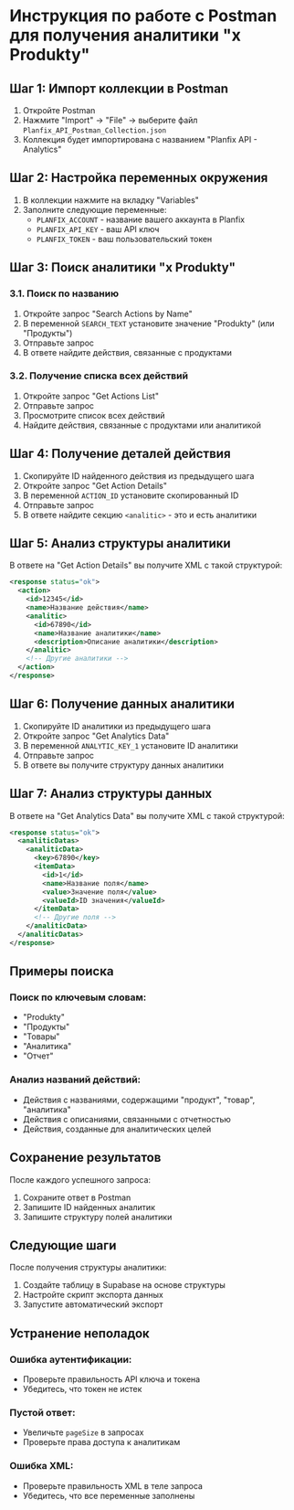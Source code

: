 # Инструкция по работе с Postman для получения аналитики "x Produkty"

## Шаг 1: Импорт коллекции в Postman

1. Откройте Postman
2. Нажмите "Import" → "File" → выберите файл `Planfix_API_Postman_Collection.json`
3. Коллекция будет импортирована с названием "Planfix API - Analytics"

## Шаг 2: Настройка переменных окружения

1. В коллекции нажмите на вкладку "Variables"
2. Заполните следующие переменные:
   - `PLANFIX_ACCOUNT` - название вашего аккаунта в Planfix
   - `PLANFIX_API_KEY` - ваш API ключ
   - `PLANFIX_TOKEN` - ваш пользовательский токен

## Шаг 3: Поиск аналитики "x Produkty"

### 3.1. Поиск по названию
1. Откройте запрос "Search Actions by Name"
2. В переменной `SEARCH_TEXT` установите значение "Produkty" (или "Продукты")
3. Отправьте запрос
4. В ответе найдите действия, связанные с продуктами

### 3.2. Получение списка всех действий
1. Откройте запрос "Get Actions List"
2. Отправьте запрос
3. Просмотрите список всех действий
4. Найдите действия, связанные с продуктами или аналитикой

## Шаг 4: Получение деталей действия

1. Скопируйте ID найденного действия из предыдущего шага
2. Откройте запрос "Get Action Details"
3. В переменной `ACTION_ID` установите скопированный ID
4. Отправьте запрос
5. В ответе найдите секцию `<analitic>` - это и есть аналитики

## Шаг 5: Анализ структуры аналитики

В ответе на "Get Action Details" вы получите XML с такой структурой:

```xml
<response status="ok">
  <action>
    <id>12345</id>
    <name>Название действия</name>
    <analitic>
      <id>67890</id>
      <name>Название аналитики</name>
      <description>Описание аналитики</description>
    </analitic>
    <!-- Другие аналитики -->
  </action>
</response>
```

## Шаг 6: Получение данных аналитики

1. Скопируйте ID аналитики из предыдущего шага
2. Откройте запрос "Get Analytics Data"
3. В переменной `ANALYTIC_KEY_1` установите ID аналитики
4. Отправьте запрос
5. В ответе вы получите структуру данных аналитики

## Шаг 7: Анализ структуры данных

В ответе на "Get Analytics Data" вы получите XML с такой структурой:

```xml
<response status="ok">
  <analiticDatas>
    <analiticData>
      <key>67890</key>
      <itemData>
        <id>1</id>
        <name>Название поля</name>
        <value>Значение поля</value>
        <valueId>ID значения</valueId>
      </itemData>
      <!-- Другие поля -->
    </analiticData>
  </analiticDatas>
</response>
```

## Примеры поиска

### Поиск по ключевым словам:
- "Produkty"
- "Продукты" 
- "Товары"
- "Аналитика"
- "Отчет"

### Анализ названий действий:
- Действия с названиями, содержащими "продукт", "товар", "аналитика"
- Действия с описаниями, связанными с отчетностью
- Действия, созданные для аналитических целей

## Сохранение результатов

После каждого успешного запроса:
1. Сохраните ответ в Postman
2. Запишите ID найденных аналитик
3. Запишите структуру полей аналитики

## Следующие шаги

После получения структуры аналитики:
1. Создайте таблицу в Supabase на основе структуры
2. Настройте скрипт экспорта данных
3. Запустите автоматический экспорт

## Устранение неполадок

### Ошибка аутентификации:
- Проверьте правильность API ключа и токена
- Убедитесь, что токен не истек

### Пустой ответ:
- Увеличьте `pageSize` в запросах
- Проверьте права доступа к аналитикам

### Ошибка XML:
- Проверьте правильность XML в теле запроса
- Убедитесь, что все переменные заполнены
